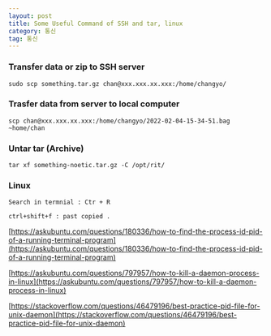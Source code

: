 ```yaml
---
layout: post
title: Some Useful Command of SSH and tar, linux
category: 통신
tag: 통신
---
```


### Transfer data or zip to SSH server

```
sudo scp something.tar.gz chan@xxx.xxx.xx.xxx:/home/changyo/
```

### Trasfer data from server to local computer

```
scp chan@xxx.xxx.xx.xxx:/home/changyo/2022-02-04-15-34-51.bag ~home/chan
```

### Untar tar (Archive)

```
tar xf something-noetic.tar.gz -C /opt/rit/
```

### Linux

```
Search in termnial : Ctr + R

ctrl+shift+f : past copied .
```

[https://askubuntu.com/questions/180336/how-to-find-the-process-id-pid-of-a-running-terminal-program](https://askubuntu.com/questions/180336/how-to-find-the-process-id-pid-of-a-running-terminal-program)

[https://askubuntu.com/questions/797957/how-to-kill-a-daemon-process-in-linux](https://askubuntu.com/questions/797957/how-to-kill-a-daemon-process-in-linux)

[https://stackoverflow.com/questions/46479196/best-practice-pid-file-for-unix-daemon](https://stackoverflow.com/questions/46479196/best-practice-pid-file-for-unix-daemon)

